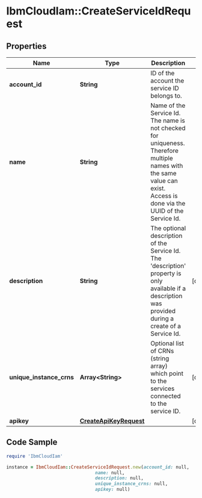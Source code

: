 # IbmCloudIam::CreateServiceIdRequest

## Properties

Name | Type | Description | Notes
------------ | ------------- | ------------- | -------------
**account_id** | **String** | ID of the account the service ID belongs to. | 
**name** | **String** | Name of the Service Id. The name is not checked for uniqueness. Therefore multiple names with the same value can exist. Access is done via the UUID of the Service Id. | 
**description** | **String** | The optional description of the Service Id. The &#39;description&#39; property is only available if a description was provided during a create of a Service Id. | [optional] 
**unique_instance_crns** | **Array&lt;String&gt;** | Optional list of CRNs (string array) which point to the services connected to the service ID. | [optional] 
**apikey** | [**CreateApiKeyRequest**](CreateApiKeyRequest.md) |  | [optional] 

## Code Sample

```ruby
require 'IbmCloudIam'

instance = IbmCloudIam::CreateServiceIdRequest.new(account_id: null,
                                 name: null,
                                 description: null,
                                 unique_instance_crns: null,
                                 apikey: null)
```


